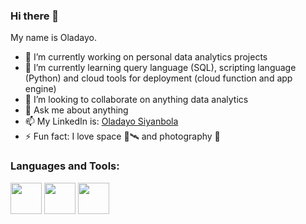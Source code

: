 ### Hi there 👋

 My name is Oladayo.

- 🔭 I’m currently working on personal data analytics projects
- 🌱 I’m currently learning query language (SQL), scripting language (Python) and cloud tools for deployment (cloud function and app engine)
- 👯 I’m looking to collaborate on anything data analytics
- 💬 Ask me about anything
- 📫 My LinkedIn is: [Oladayo Siyanbola](https://www.linkedin.com/in/oladayo-siyanbola-381340b2/) 
- ⚡ Fun fact: I love space 🚀🛰 and photography 📸

### Languages and Tools:

<img src="https://simpleicons.org/icons/mysql.svg" width="50" height="50">

<img src="https://simpleicons.org/icons/python.svg" width="50" height="50">

<img src="https://simpleicons.org/icons/googlecloud.svg" width="50" height="50">




